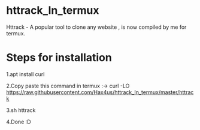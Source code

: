 # httrack_In_termux
Httrack - A popular tool to clone any website , is now compiled by me for termux.

# Steps for installation
1.apt install curl

2.Copy paste this command in termux :-> curl -LO https://raw.githubusercontent.com/Hax4us/httrack_In_termux/master/httrack

3.sh httrack

4.Done :D
